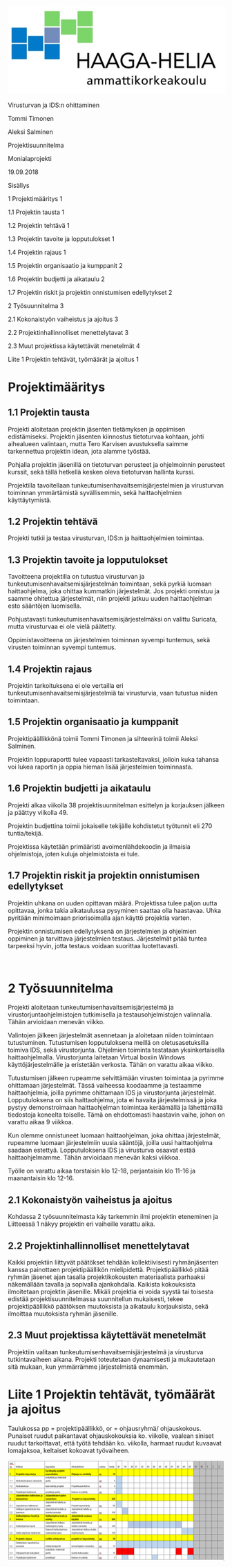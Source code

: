 ![](media/c50a3dd031e55342d68a1896a6911045.jpg)

Virusturvan ja IDS:n ohittaminen

Tommi Timonen

Aleksi Salminen

Projektisuunnitelma

Monialaprojekti

19.09.2018

Sisällys

1 Projektimääritys 1

1.1 Projektin tausta 1

1.2 Projektin tehtävä 1

1.3 Projektin tavoite ja lopputulokset 1

1.4 Projektin rajaus 1

1.5 Projektin organisaatio ja kumppanit 2

1.6 Projektin budjetti ja aikataulu 2

1.7 Projektin riskit ja projektin onnistumisen edellytykset 2

2 Työsuunnitelma 3

2.1 Kokonaistyön vaiheistus ja ajoitus 3

2.2 Projektinhallinnolliset menettelytavat 3

2.3 Muut projektissa käytettävät menetelmät 4

Liite 1 Projektin tehtävät, työmäärät ja ajoitus 1

Projektimääritys
================

1.1 Projektin tausta
--------------------

Projekti aloitetaan projektin jäsenten tietämyksen ja oppimisen edistämiseksi.
Projektin jäsenten kiinnostus tietoturvaa kohtaan, johti aihealueen valintaan,
mutta Tero Karvisen avustuksella saimme tarkennettua projektin idean, jota
alamme työstää.

Pohjalla projektin jäsenillä on tietoturvan perusteet ja ohjelmoinnin perusteet
kurssit, sekä tällä hetkellä kesken oleva tietoturvan hallinta kurssi.

Projektilla tavoitellaan tunkeutumisenhavaitsemisjärjestelmien ja virusturvan
toiminnan ymmärtämistä syvällisemmin, sekä haittaohjelmien käyttäytymistä.

1.2 Projektin tehtävä
---------------------

Projekti tutkii ja testaa virusturvan, IDS:n ja haittaohjelmien toimintaa.

1.3 Projektin tavoite ja lopputulokset
--------------------------------------

Tavoitteena projektilla on tutustua virusturvan ja
tunkeutumisenhavaitsemisjärjestelmän toimintaan, sekä pyrkiä luomaan
haittaohjelma, joka ohittaa kummatkin järjestelmät. Jos projekti onnistuu ja
saamme ohitettua järjestelmät, niin projekti jatkuu uuden haittaohjelman esto
sääntöjen luomisella.

Pohjustavasti tunkeutumisenhavaitsemisjärjestelmäksi on valittu Suricata, mutta
virusturvaa ei ole vielä päätetty.

Oppimistavoitteena on järjestelmien toiminnan syvempi tuntemus, sekä virusten
toiminnan syvempi tuntemus.

1.4 Projektin rajaus
--------------------

Projektin tarkoituksena ei ole vertailla eri
tunkeutumisenhavaitsemisjärjestelmiä tai virusturvia, vaan tutustua niiden
toimintaan.

1.5 Projektin organisaatio ja kumppanit
---------------------------------------

Projektipäällikkönä toimii Tommi Timonen ja sihteerinä toimii Aleksi Salminen.

Projektin loppuraportti tulee vapaasti tarkasteltavaksi, jolloin kuka tahansa
voi lukea raportin ja oppia hieman lisää järjestelmien toiminnasta.

1.6 Projektin budjetti ja aikataulu
-----------------------------------

Projekti alkaa viikolla 38 projektisuunnitelman esittelyn ja korjauksen jälkeen
ja päättyy viikolla 49.

Projektin budjettina toimii jokaiselle tekijälle kohdistetut työtunnit eli 270
tuntia/tekijä.

Projektissa käytetään primääristi avoimenlähdekoodin ja ilmaisia ohjelmistoja,
joten kuluja ohjelmistoista ei tule.

1.7 Projektin riskit ja projektin onnistumisen edellytykset
-----------------------------------------------------------

Projektin uhkana on uuden opittavan määrä. Projektissa tulee paljon uutta
opittavaa, jonka takia aikataulussa pysyminen saattaa olla haastavaa. Uhka
pyritään minimoimaan priorisoimalla ajan käyttö projektia varten.

Projektin onnistumisen edellytyksenä on järjestelmien ja ohjelmien oppiminen ja
tarvittava järjestelmien testaus. Järjestelmät pitää tuntea tarpeeksi hyvin,
jotta testaus voidaan suorittaa luotettavasti.

<br>2 Työsuunnitelma
====================

Projekti aloitetaan tunkeutumisenhavaitsemisjärjestelmä ja
virustorjuntaohjelmistojen tutkimisella ja testausohjelmistojen valinnalla.
Tähän arvioidaan menevän viikko.

Valintojen jälkeen järjestelmät asennetaan ja aloitetaan niiden toimintaan
tutustuminen. Tutustumisen lopputuloksena meillä on oletusasetuksilla toimiva
IDS, sekä virustorjunta. Ohjelmien toiminta testataan yksinkertaisella
haittaohjelmalla. Virustorjunta laitetaan Virtual boxiin Windows
käyttöjärjestelmälle ja eristetään verkosta. Tähän on varattu aikaa viikko.

Tutustumisen jälkeen rupeamme selvittämään virusten toimintaa ja pyrimme
ohittamaan järjestelmät. Tässä vaiheessa koodaamme ja testaamme haittaohjelmia,
joilla pyrimme ohittamaan IDS ja virustorjunta järjestelmät. Lopputuloksena on
siis haittaohjelma, jota ei havaita järjestelmissä ja joka pystyy demonstroimaan
haittaohjelman toimintaa keräämällä ja lähettämällä tiedostoja koneelta
toiselle. Tämä on ehdottomasti haastavin vaihe, johon on varattu aikaa 9
viikkoa.

Kun olemme onnistuneet luomaan haittaohjelman, joka ohittaa järjestelmät,
rupeamme luomaan järjestelmiin uusia sääntöjä, joilla uusi haittaohjelma saadaan
estettyä. Lopputuloksena IDS ja virusturva osaavat estää haittaohjelmamme. Tähän
arvioidaan menevän kaksi viikkoa.

Työlle on varattu aikaa torstaisin klo 12-18, perjantaisin klo 11-16 ja
maanantaisin klo 12-16.

2.1 Kokonaistyön vaiheistus ja ajoitus
--------------------------------------

Kohdassa 2 työsuunnitelmasta käy tarkemmin ilmi projektin eteneminen ja
Liitteessä 1 näkyy projektin eri vaiheille varattu aika.

2.2 Projektinhallinnolliset menettelytavat
------------------------------------------

Kaikki projektiin liittyvät päätökset tehdään kollektiivisesti ryhmänjäsenten
kanssa painottaen projektipäällikön mielipidettä. Projektipäällikkö pitää ryhmän
jäsenet ajan tasalla projektikokousten materiaalista parhaaksi näkemällään
tavalla ja sopivalla ajankohdalla. Kaikista kokouksista ilmoitetaan projektin
jäsenille. Mikäli projektia ei voida syystä tai toisesta edistää
projektisuunnitelmassa suunnitellun mukaisesti, tekee projektipäällikkö
päätöksen muutoksista ja aikataulu korjauksista, sekä ilmoittaa muutoksista
ryhmän jäsenille.

2.3 Muut projektissa käytettävät menetelmät
-------------------------------------------

Projektiin valitaan tunkeutumisenhavaitsemisjärjestelmä ja virusturva
tutkintavaiheen aikana. Projekti toteutetaan dynaamisesti ja mukautetaan sitä
mukaan, kun ymmärrämme järjestelmistä enemmän.

Liite 1 Projektin tehtävät, työmäärät ja ajoitus
================================================

Taulukossa pp = projektipäällikkö, or = ohjausryhmä/ ohjauskokous. Punaiset
ruudut paikantavat ohjauskokouksia ko. viikolle, vaalean siniset ruudut
tarkoittavat, että työtä tehdään ko. viikolla, harmaat ruudut kuvaavat
lomajaksoa, keltaiset kokoavat työvaiheen.

![](media/23b552a2f685c2256cb7c588b6624ad5.png)

